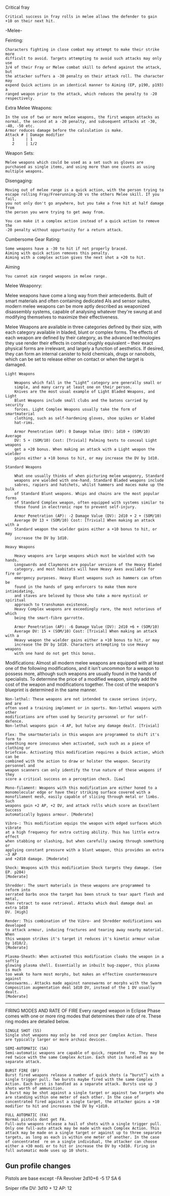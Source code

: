 Critical fray

	Critical success in fray rolls in melee allows the defender to gain +10 on their next hit.

-Melee-

Feinting:
	
	Characters fighting in close combat may attempt to make their strike more
	difficult to avoid. Targets attempting to avoid such attacks may only use
	3/4 of their Fray or Melee combat skill to defend against the attack, but
	the attacker suffers a -30 penalty on their attack roll. The character may
	expend Quick actions in an identical manner to Aiming (EP, p190, p193) a
	ranged weapon prior to the attack, which reduces the penalty to -20
	respectively.

Extra Melee Weapons:

	In the use of two or more melee weapons, the first weapon attacks as normal, the second at a -20 penalty, and subsequent attacks at -30, -40, -50 etc.
	Armor reduces damage before the calculation is make.
	Attack # | Damage modifier
	   1     | 1
	   2     | 1/2

Weapon Sets:
	
	Melee weapons which could be used as a set such as gloves are purchased as single items, and using more than one counts as using multiple weapons.

Disengaging:

	Moving out of melee range is a quick action, with the person trying to
	escape rolling Fray/Freerunning-20 vs the others Melee skill. If you fail,
	you not only don't go anywhere, but you take a free hit at half damage from
	the person you were trying to get away from.

	You can make it a complex action instead of a quick action to remove the
	-20 penalty without oppurtunity for a return attack.

Cumbersome Gear Rating:
	
	Some weapons have a -30 to hit if not properly braced.
	Aiming with quick action removes this penalty.
	Aiming with a complex action gives the next shot a +20 to hit.

Aiming

	You cannot aim ranged weapons in melee range.

Melee Weaponry:

Melee weapons have come a long way from their antecedents. Built of smart
materials and often containing dedicated AIs and sensor suites, modern melee
weapons can be more aptly described as weaponized disassembly systems, capable
of analysing whatever they're swung at and modifying themselves to maximize
their effectiveness.

Melee Weapons are available in three categories defined by their size, with
each category available in bladed, blunt or complex forms. The effects of each
weapon are defined by their category, as the advanced technologies they use
render their effects in combat roughly equivalent – their exact physical forms
are irrelevant, and largely a function of aesthetics. If desired, they can form
an internal canister to hold chemicals, drugs or nanobots, which can be set to
release either on contact or when the target is damaged.

	Light Weapons

		Weapons which fall in the “Light” category are generally small or
		simple, and many carry at least one on their person.
		Knives are the most usual example of Light Bladed Weapons, and Light
		Blunt Weapons include small clubs and the batons carried by security
		forces. Light Complex Weapons usually take the form of smartmaterial
		clothing, such as self-hardening gloves, shoe spikes or bladed
		hat-rims.

		Armor Penetration (AP): 0 Damage Value (DV): 1d10 + (SOM/10) Average
		DV: 5 + (SOM/10) Cost: [Trivial] Palming tests to conceal Light weapons
		get a +20 bonus. When making an attack with a Light weapon the wielder
		gains either a +10 bonus to hit, or may increase the DV by 1d10.

	Standard Weapons

		What one usually thinks of when picturing melee weaponry, Standard
		weapons are wielded with one-hand. Standard Bladed weapons include
		sabres, rapiers and hatchets, whilst hammers and maces make up the bulk
		of Standard Blunt weapons. Whips and chains are the most popular forms
		of Standard Complex weapon, often equipped with systems similar to
		those found in electronic rope to prevent self-injury.

		Armor Penetration (AP): -2 Damage Value (DV): 2d10 + 2 + (SOM/10)
		Average DV 13 + (SOM/10) Cost: [Trivial] When making an attack with a
		Standard weapon the wielder gains either a +10 bonus to hit, or may
		increase the DV by 1d10.

	Heavy Weapons

		Heavy weapons are large weapons which must be wielded with two hands.
		Longswords and Claymores are popular versions of the Heavy Bladed
		category, and most habitats will have Heavy Axes available for fire or
		emergency purposes. Heavy Blunt weapons such as hammers can often be
		found in the hands of gang enforcers to make them more intimidating,
		and staves are beloved by those who take a more mystical or spiritual
		approach to transhuman existence.
		Heavy Complex weapons are exceedingly rare, the most notorious of which
		being the smart-fibre garrotte.

		Armor Penetration (AP): -6 Damage Value (DV): 2d10 +6 + (SOM/10)
		Average DV: 15 + (SOM/10) Cost: [Trivial] When making an attack with a
		Heavy weapon the wielder gains either a +10 bonus to hit, or may
		increase the DV by 1d10. Characters attempting to use Heavy weapons
		with one hand do not get this bonus.

Modifications: Almost all modern melee weapons are equipped with at least one
of the following modifications, and it isn't uncommon for a weapon to possess
more, although such weapons are usually found in the hands of specialists. To
determine the price of a modified weapon, simply add the cost of the weapon and
modifications together. The cost of the weapon's blueprint is determined in the
same manner.

	Non-lethal: These weapons are not intended to cause serious injury, and are
	often used a training implement or in sports. Non-lethal weapons with other
	modifications are often used by Security personnel or for self-defence.
	Non-lethal weapons gain -4 AP, but halve any damage dealt. [Trivial]

	Flex: The smartmaterials in this weapon are programmed to shift it's form to
	something more innocuous when activated, such such as a piece of clothing or
	briefcase. Activating this modification requires a Quick action, which can be
	combined with the action to draw or holster the weapon. Security personnel and
	weapon scanners can only identify the true nature of these weapons if they
	score a critical success on a perception check. [Low]

	Mono-filament: Weapons with this modification are either honed to a
	monomolecular edge or have their striking surface covered with a
	monofilament mesh, easily capable of slicing through metal or limbs. Such
	weapons gain +2 AP, +2 DV, and attack rolls which score an Excellent Success
	automatically bypass armour. [Moderate]

	Vibro-: This modification equips the weapon with edged surfaces which vibrate
	at a high frequency for extra cutting ability. This has little extra effect
	when stabbing or slashing, but when carefully sawing through something or
	applying constant pressure with a blunt weapon, this provides an extra –3 AP
	and +2d10 damage. [Moderate]

	Shock: Weapons with this modification Shock targets they damage. (See EP. p204)
	[Moderate]

	Shredder: The smart materials in these weapons are programmed to reform into
	serrated barbs once the target has been struck to tear apart flesh and metal,
	then retract to ease retrieval. Attacks which deal damage deal an extra 1d10
	DV. [High]

	Render: This combination of the Vibro- and Shredder modifications was developed
	to attack armour, inducing fractures and tearing away nearby material. When
	this weapon strikes it's target it reduces it's kinetic armour value by 1d10/2.
	[Moderate]

	Plasma-Sheath: When activated this modification cloaks the weapon in a softly
	glowing plasma shell. Essentially an inbuilt bug-zapper, this plasma is much
	too weak to harm most morphs, but makes an effective countermeasure against
	nanoswarms.. Attacks made against nanoswarms or morphs with the Swarm
	Composition augmentation deal 1d10 DV, instead of the 1 DV usually dealt.
	[Moderate]



----------------------------------------------------------------------------------------------
FIRING MODES AND RATE OF FIRE
	Every ranged weapon in Eclipse Phase comes with one or more  ring modes that determines their rate of  re. These  ring modes are detailed below.

	SINGLE SHOT (SS)
	Single shot weapons may only be  red once per Complex Action. These are typically larger or more archaic devices.

	SEMI-AUTOMATIC (SA)
	Semi-automatic weapons are capable of quick, repeated  re. They may be  red twice with the same Complex Action. Each shot is handled as a separate attack.

	BURST FIRE (BF)
	Burst fired weapons release a number of quick shots (a “burst”) with a single trigger pull. Two bursts maybe fired with the same Complex Action. Each burst is handled as a separate attack. Bursts use up 3 shots worth of ammunition.
	A burst may be shot against a single target or against two targets who are standing within one meter of each other. In the case of concentrated fired against a single target, the attacker gains a +10 modifier to hit and increases the DV by +1d10.

	FULL AUTOMATIC (FA)
	Normal pistols dont get FA.
	Full-auto weapons release a hail of shots with a single trigger pull. Only one full-auto attack may be made with each Complex Action. This attack may be made on a single target or against up to three separate targets, as long as each is within one meter of another. In the case of concentrated  re on a single individual, the attacker can choose either a +30 modi er to hit or increase the DV by +3d10. Firing in full automatic mode uses up 10 shots.


Gun profile changes
----------------------------------------------------------------------------------------------------
Pistols are base except -FA
	Revolver 2d10+6 -5 17 SA 6 

Sniper rifle
	DV: 3d10 + 12
	AP: 12


